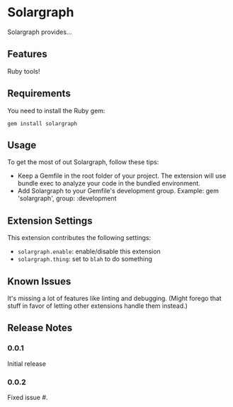 # Solargraph

Solargraph provides...

## Features

Ruby tools!

## Requirements

You need to install the Ruby gem:

    gem install solargraph

## Usage

To get the most of out Solargraph, follow these tips:

* Keep a Gemfile in the root folder of your project. The extension will use bundle exec to analyze your code in the bundled environment.
* Add Solargraph to your Gemfile's development group. Example:
      gem 'solargraph', group: :development

## Extension Settings

This extension contributes the following settings:

* `solargraph.enable`: enable/disable this extension
* `solargraph.thing`: set to `blah` to do something

## Known Issues

It's missing a lot of features like linting and debugging. (Might forego that stuff in favor of letting other extensions handle them instead.)

## Release Notes

### 0.0.1

Initial release

### 0.0.2

Fixed issue #.
